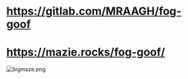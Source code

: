 # https://gitlab.com/MRAAGH/fog-goof

# https://mazie.rocks/fog-goof/

![bigmaze.png](https://img.ourl.ca/bigmaze.png)
